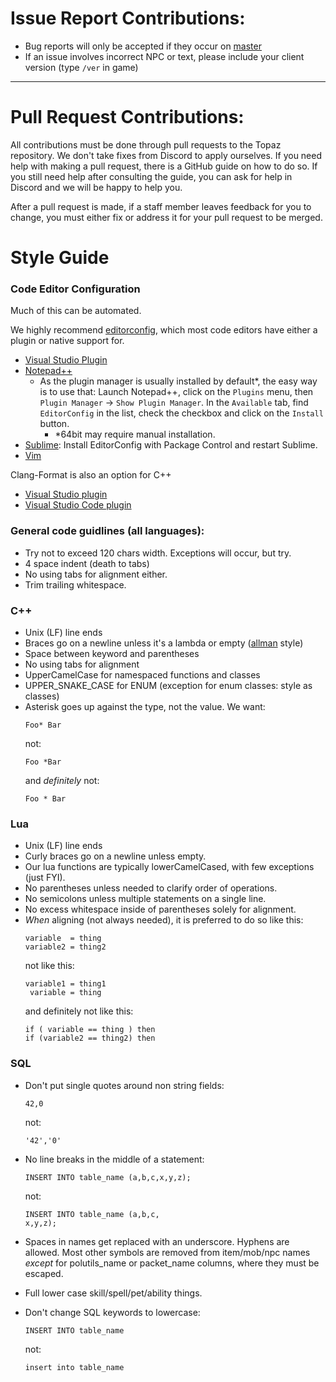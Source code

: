 # Issue Report Contributions:

* Bug reports will only be accepted if they occur on [master](https://github.com/project-topaz/topaz/tree/master)
* If an issue involves incorrect NPC or text, please include your client version (type `/ver` in game)

----

# Pull Request Contributions:

All contributions must be done through pull requests to the Topaz repository.  We don't take fixes from Discord to apply ourselves.  If you need help with making a pull request, there is a GitHub guide on how to do so.  If you still need help after consulting the guide, you can ask for help in Discord and we will be happy to help you.

After a pull request is made, if a staff member leaves feedback for you to change, you must either fix or address it for your pull request to be merged.

# Style Guide

### Code Editor Configuration

Much of this can be automated. 

We highly recommend [editorconfig](http://editorconfig.org/#download), which most code editors have either a plugin or native support for.
* [Visual Studio Plugin](https://github.com/editorconfig/editorconfig-visualstudio#readme)
* [Notepad++](https://github.com/editorconfig/editorconfig-notepad-plus-plus#readme)
  * As the plugin manager is usually installed by default\*, the easy way is to use that:
  Launch Notepad++, click on the `Plugins` menu, then `Plugin Manager` -> `Show Plugin Manager`. In the `Available` tab, find `EditorConfig` in the list, check the checkbox and click on the `Install` button.
    * \*64bit may require manual installation.
* [Sublime](https://github.com/sindresorhus/editorconfig-sublime#readme): Install EditorConfig with Package Control and restart Sublime.
* [Vim](https://github.com/editorconfig/editorconfig-vim#readme)

Clang-Format is also an option for C++
* [Visual Studio plugin](https://marketplace.visualstudio.com/items?itemName=LLVMExtensions.ClangFormat)
* [Visual Studio Code plugin](https://marketplace.visualstudio.com/items?itemName=xaver.clang-format)

### General code guidlines (all languages):

* Try not to exceed 120 chars width. Exceptions will occur, but try.
* 4 space indent (death to tabs)
* No using tabs for alignment either.
* Trim trailing whitespace.

### C++

* Unix (LF) line ends
* Braces go on a newline unless it's a lambda or empty ([allman](https://en.wikipedia.org/wiki/Indent_style#Allman_style) style)
* Space between keyword and parentheses
* No using tabs for alignment
* UpperCamelCase for namespaced functions and classes
* UPPER_SNAKE_CASE for ENUM (exception for enum classes: style as classes)
* Asterisk goes up against the type, not the value. We want:
  ```
  Foo* Bar
  ```
  not:
  ```
  Foo *Bar
  ```
  and *definitely* not:
  ```
  Foo * Bar
  ```

### Lua

* Unix (LF) line ends
* Curly braces go on a newline unless empty.
* Our lua functions are typically lowerCamelCased, with few exceptions (just FYI).
* No parentheses unless needed to clarify order of operations.
* No semicolons unless multiple statements on a single line.
* No excess whitespace inside of parentheses solely for alignment.
* *When* aligning (not always needed), it is preferred to do so like this:
  ```
  variable  = thing
  variable2 = thing2
  ```
  not like this:
  ```
  variable1 = thing1
   variable = thing
  ```
  and definitely not like this:
  ```
  if ( variable == thing ) then
  if (variable2 == thing2) then
  ```

### SQL

* Don't put single quotes around non string fields:
  ```
  42,0
  ```
  not:
  ```
  '42','0'
  ```

* No line breaks in the middle of a statement:
  ```
  INSERT INTO table_name (a,b,c,x,y,z);
  ```
  not:
  ```
  INSERT INTO table_name (a,b,c,
  x,y,z);
  ```
* Spaces in names get replaced with an underscore. Hyphens are allowed. Most other symbols are removed from item/mob/npc names *except* for polutils_name or packet_name columns, where they must be escaped.
* Full lower case skill/spell/pet/ability things.
* Don't change SQL keywords to lowercase:
  ```
  INSERT INTO table_name
  ```
  not:
  ```
  insert into table_name
  ```
